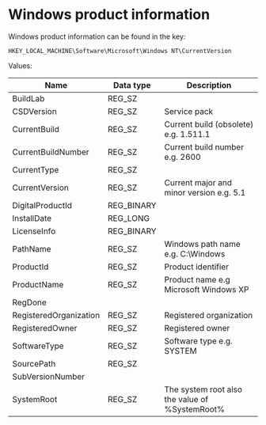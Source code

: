 # Windows product information

Windows product information can be found in the key:

```
HKEY_LOCAL_MACHINE\Software\Microsoft\Windows NT\CurrentVersion
```

Values:

Name | Data type | Description
--- | --- | ---
BuildLab | REG_SZ |
CSDVersion | REG_SZ | Service pack
CurrentBuild | REG_SZ | Current build (obsolete) e.g. 1.511.1
CurrentBuildNumber | REG_SZ | Current build number e.g. 2600
CurrentType | REG_SZ |
CurrentVersion | REG_SZ | Current major and minor version e.g. 5.1
DigitalProductId | REG_BINARY |
InstallDate | REG_LONG |
LicenseInfo | REG_BINARY |
PathName | REG_SZ | Windows path name e.g. C:\Windows
ProductId | REG_SZ | Product identifier
ProductName | REG_SZ | Product name e.g Microsoft Windows XP
RegDone | |
RegisteredOrganization | REG_SZ | Registered organization
RegisteredOwner | REG_SZ | Registered owner
SoftwareType | REG_SZ | Software type e.g. SYSTEM
SourcePath | REG_SZ |
SubVersionNumber | |
SystemRoot | REG_SZ | The system root also the value of %SystemRoot%

